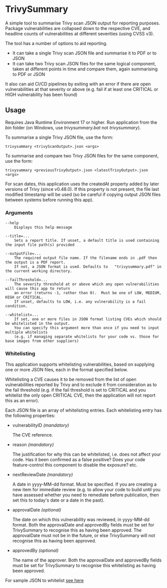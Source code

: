 # TrivySummary

A simple tool to summarise Trivy scan JSON output for reporting purposes. Package vulnerabilities are collapsed down to the respective CVE, and headline counts of vulnerabilities at different severities (using CVSS v3).

The tool has a number of options to aid reporting.
* It can take a single Trivy scan JSON file and summarise it to PDF or to JSON
* It can take two Trivy scan JSON files for the same logical component, taken at different points in time and compare them, again summarising to PDF or JSON

It also can aid CI/CD pipelines by exiting with an error if there are open vulnerabilities at that severity or above (e.g. fail if at least one CRITICAL or HIGH vulnerability has been found)

## Usage

Requires Java Runtime Environment 17 or higher. Run application from the _bin_ folder (on Windows, use _trivysummary.bat_ not _trivysummary_).

To summarise a single Trivy JSON file, use the form:

```
trivysummary <trivyScanOutput>.json <args>
```

To summarise and compare two Trivy JSON files for the same component, use the form:

```
trivysummary <previousTrivyOutput>.json <latestTrivyOutput>.json <args>
```

For scan dates, this application uses the createdAt property added by later versions of Trivy (since v0.48.0). If this property is not present, the file last modified timestamp will be used (so be careful if copying	output JSON files between systems before running this app).

### Arguments

```
--help
    Displays this help message

--title=...
    Sets a report title. If unset, a default title is used containing the input file path(s) provided
	  
--outputFile=...
    The required output file name. If the filename ends in .pdf then the output is a PDF report.
    If not, a JSON format is used. Defaults to   "trivysummary.pdf" in the current working directory.

--failThreshold=...
    The severity threshold at or above which any open vulnerabilities will cause this app to return
    an error (returns -1, rather than 0).  Must be one of LOW, MEDIUM, HIGH or CRITICAL.
    If unset, defaults to LOW, i.e. any vulnerability is a fail condition.

--whitelist=...
    If set, one or more files in JSON format listing CVEs which should be whitelisted in the output.
    You can specify this argument more than once if you need to input multiple whitelists
    (e.g. if managing separate whitelists for your code vs. those for base images from other suppliers)
```

### Whitelisting

This application supports whitelisting vulnerabilities, based on supplying one or more JSON files, each
in the format specified below.

Whitelisting a CVE causes it to be removed from the list of open vulnerabilities reported by Trivy and 
to exclude it from consideration as to the fail threshold (e.g. if the fail threshold is set to CRITICAL
and you whitelist the only open CRITICAL CVE, then the application will not report this as an error).

Each JSON file is an array of whitelisting entries. Each whitelisting entry has the following properties:

* vulnerabilityID _(mandatory)_
  
  The CVE reference.

* reason _(mandatory)_
 
  The justification for why this can be whitelisted, i.e. does not affect your code. Has it been confirmed
  as a false positive? Does your code feature-control this component to disable the exposure? etc.

* nextReviewDate _(mandatory)_

  A date in yyyy-MM-dd format. Must be specified. If you are creating a new item for immediate review
  (e.g. to allow your code to build until you have assessed whether you need to remediate before
  publication, then set this to today's date or a date in the past).

* approvalDate _(optional)_

  The date on which this vulnerability was reviewed, in yyyy-MM-dd format. Both the approvalDate and
  approvedBy fields must be set for TrivySummary to recognise this as having been approved. The
  approvalDate must not be in the future, or else TrivySummary will not recognise this as having been
  approved.

* approvedBy _(optional)_

  The name of the approver. Both the approvalDate and approvedBy fields must be set for TrivySummary
  to recognise this whitelisting as having been approved.

For sample JSON to whitelist [see here](src/test/resources/sampleWhitelist1.json)

